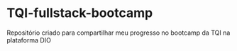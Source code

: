 # TQI-fullstack-bootcamp
Repositório criado para compartilhar meu progresso no bootcamp da TQI na plataforma DIO
